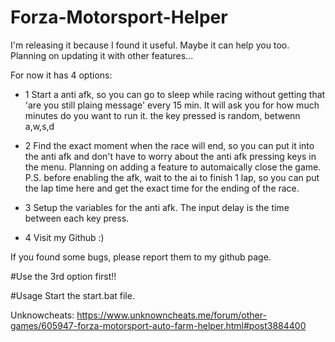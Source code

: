 # Forza-Motorsport-Helper
I'm releasing it because I found it useful. Maybe it can help you too. Planning on updating it with other features...

For now it has 4 options:

- 1 Start a anti afk, so you can go to sleep while racing without getting that 'are you still plaing message' every 15 min. It will ask you for how much minutes do you want to run it.
  the key pressed is random, betwenn a,w,s,d

- 2 Find the exact moment when the race will end, so you can put it into the anti afk and don't have to worry about the anti afk pressing keys in the menu. Planning on adding a feature to automaically close the game. P.S. before enabling the afk, wait to the ai to finish 1 lap, so you can put the lap time here and get the exact time for the ending of the race.

- 3 Setup the variables for the anti afk. The input delay is the time between each key press.

- 4 Visit my Github :)

If you found some bugs, please report them to my github page.

#Use the 3rd option first!!

#Usage
Start the start.bat file.

Unknowcheats: 
https://www.unknowncheats.me/forum/other-games/605947-forza-motorsport-auto-farm-helper.html#post3884400

